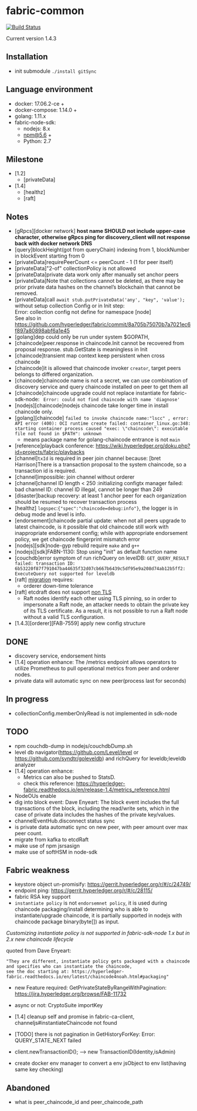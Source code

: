 # fabric-common
[![Build Status](https://travis-ci.com/davidkhala/fabric-common.svg?branch=release-1.4)](https://travis-ci.com/davidkhala/fabric-common)

Current version 1.4.3
## Installation
- init submodule
    `./install gitSync`
## Language environment
- docker: 17.06.2-ce +
- docker-compose: 1.14.0 +
- golang: 1.11.x
- fabric-node-sdk:
    - nodejs: 8.x
    - npm@5.6 + 
    - Python: 2.7

## Milestone
- [1.2]
    - [privateData]
- [1.4]
    - [healthz]
    - [raft]
## Notes

- [gRpcs][docker network] **host name SHOULD not include upper-case character, otherwise gRpcs ping for discovery_client will not response back with docker network DNS** 
- [query]blockHeight(got from queryChain) indexing from 1, blockNumber in blockEvent starting from 0
- [privateData]requirePeerCount <= peerCount - 1 (1 for peer itself)
- [privateData]"2-of" collectionPolicy is not allowed
- [privateData]private data work only after manually set anchor peers
- [privateData]Note that collections cannot be deleted, 
    as there may be prior private data hashes on the channel’s blockchain that cannot be removed.
- [privateData]call `await stub.putPrivateData('any', "key", 'value');` without setup collection Config or in Init step:  
Error: collection config not define for namespace [node]  
See also in https://github.com/hyperledger/fabric/commit/8a705b75070b7a7021ec6f897a80898abf6a1e45
- [golang]dep could only be run under system $GOPATH,
- [chaincode]peer.response in chaincode.Init cannot be recovered from proposal response. stub.GetState is meaningless in Init 
- [chaincode]transient map context keep persistent when cross chaincode
- [chaincode]it is allowed that chaincode invoker `creator`, target peers belongs to differed organization.
- [chaincode]chaincode name is not a secret, we can use combination of discovery service and query chaincode installed on peer to get them all
- [chaincode]chaincode upgrade could not replace instantiate for fabric-sdk-node: ` Error: could not find chaincode with name 'diagnose'`
- [nodejs][chaincode]nodejs chaincode take longer time in install chaincode only.
- [golang][chaincode] `failed to invoke chaincode name:"lscc" , error: API error (400): OCI runtime create failed: container_linux.go:348: starting container process caused "exec: \"chaincode\": executable file not found in $PATH": unknown`
    - means package name for golang-chaincode entrance is not `main`
- [reference]playback conference: https://wiki.hyperledger.org/doku.php?id=projects/fabric/playbacks
- [channel]`txId` is required in peer join channel because: [bret Harrison]There is a transaction proposal to the system chaincode, so a transaction id is required.
- [channel]impossible: join channel without orderer 
- [channel]channel ID length < 250 :initializing configtx manager failed: bad channel ID: channel ID illegal, cannot be longer than 249
- [disaster]backup recovery: at least 1 anchor peer for each organization should be resumed to recover transaction process   
- [healthz] `logspec`:`{"spec":"chaincode=debug:info"}`, the logger is in debug mode and level is info.
- [endorsement]chaincode partial update: when not all peers upgrade to latest chaincode, is it possible that old chaincode still work
    with inappropriate endorsement config; while with appropriate endorsement policy, we get chaincode fingerprint mismatch error
- [nodejs][sdk]node-gyp rebuild require `make` and `g++` 
- [nodejs][sdk]FABN-1130: Stop using "init" as default function name
- [couchdb]error symptom of run richQuery on levelDB:  `GET_QUERY_RESULT failed: transaction ID: 6b53220f87f791047ba44635f32d07cb667b6439c5df95e9a208d74ab12b5ff2: ExecuteQuery not supported for leveldb`
- [raft] [migration](https://hyperledger-fabric.readthedocs.io/en/release-1.4/kafka_raft_migration.html) requires:
    - orderer down-time tolerance
- [raft] etcdraft does not support [non TLS](https://hyperledger-fabric.readthedocs.io/en/release-1.4/raft_configuration.html)
    - Raft nodes identify each other using TLS pinning, so in order to impersonate a Raft node, an attacker needs to obtain the private key of its TLS certificate. As a result, it is not possible to run a Raft node without a valid TLS configuration.
- [1.4.3][orderer][FAB-7559] apply new config structure
## DONE
- discovery service, endorsement hints
- [1.4] operation enhance: 
The /metrics endpoint allows operators to utilize Prometheus to pull operational metrics from peer and orderer nodes.
- private data will automatic sync on new peer(process last for seconds)
## In progress
- collectionConfig.memberOnlyRead is not implemented in sdk-node 


## TODO
- npm couchdb-dump in nodejs/couchdbDump.sh
- level db navigator(https://github.com/Level/level or https://github.com/syndtr/goleveldb) and richQuery for leveldb;leveldb analyzer 
- [1.4] operation enhance: 
    - Metrics can also be pushed to StatsD.
    - check this reference: https://hyperledger-fabric.readthedocs.io/en/release-1.4/metrics_reference.html
- NodeOUs enable
- dig into block event: 
        Dave Enyeart: The block event includes the full transactions of the block, including the read/write sets, which in the case of private data includes the hashes of the private key/values.
- channelEventHub.disconnect status sync
- is private data automatic sync on new peer, with peer amount over max peer count.
- migrate from kafka to etcdRaft
- make use of npm jsrsasign
- make use of softHSM in node-sdk         
## Fabric weakness
- keystore object un-promisify: https://gerrit.hyperledger.org/r/#/c/24749/
- endpoint ping: https://gerrit.hyperledger.org/r/#/c/28115/
- fabric RSA key support
- `instantiate policy` is not `endorsemnet policy`, it is used during chaincode packaging/install determining who is able
 to instantiate/upgrade chaincode, it is partially supported in nodejs with chaincode package binary(byte[]) as input. 
 
 *Customizing instantiate policy is not supported in fabric-sdk-node 1.x but in 2.x new chaincode lifecycle*
 
 quoted from Dave Enyeart: 
 
    "They are different, instantiate policy gets packaged with a chaincode and specifies who can instantiate the chaincode, 
    see the doc starting at: https://hyperledger-fabric.readthedocs.io/en/latest/chaincode4noah.html#packaging"  
- new Feature required: GetPrivateStateByRangeWithPagination: https://jira.hyperledger.org/browse/FAB-11732
- async or not: CryptoSuite importKey

- [1.4] cleanup self and promise in fabric-ca-client, channeljs#instantiateChaincode not found
- [TODO] there is not pagination in GetHistoryForKey: Error: QUERY_STATE_NEXT failed
- client.newTransactionID(); --> new TransactionID(Identity,isAdmin)
- create docker env manager to convert a env jsObject to env list(having same key checking)


## Abandoned
- what is peer_chaincode_id and peer_chaincode_path

